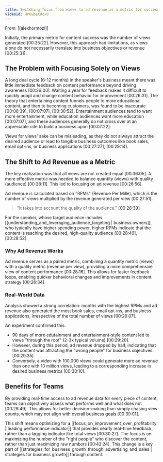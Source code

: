 ```yaml
---
title: Switching focus from views to ad revenue as a metric for success
videoId: HVOubeXUcx0
---
```


From: [[alexhormozi]] <br/> 

Initially, the primary metric for content success was the number of views generated <a class="yt-timestamp" data-t="00:25:22">[00:25:22]</a>. However, this approach had limitations, as views alone do not necessarily translate into business objectives or revenue <a class="yt-timestamp" data-t="00:25:31">[00:25:31]</a>.

## The Problem with Focusing Solely on Views

A long deal cycle (6-12 months) in the speaker's business meant there was little immediate feedback on content performance beyond driving awareness <a class="yt-timestamp" data-t="00:26:00">[00:26:00]</a>. Waiting a year for feedback makes it difficult to quickly adapt and change content behavior for improvement <a class="yt-timestamp" data-t="00:26:31">[00:26:31]</a>. The theory that entertaining content funnels people to more educational content, and then to becoming customers, was found to be inaccurate <a class="yt-timestamp" data-t="00:06:39">[00:06:39]</a>, <a class="yt-timestamp" data-t="00:07:07">[00:07:07]</a>, <a class="yt-timestamp" data-t="00:30:52">[00:30:52]</a>. Entertainment audiences tend to want more entertainment, while education audiences want more education <a class="yt-timestamp" data-t="00:07:07">[00:07:07]</a>, and these audiences generally do not cross over at an appreciable rate to build a business upon <a class="yt-timestamp" data-t="00:07:22">[00:07:22]</a>.

Views for views' sake can be misleading, as they do not always attract the desired audience or lead to tangible business outcomes like book sales, email opt-ins, or business applications <a class="yt-timestamp" data-t="00:27:27">[00:27:27]</a>, <a class="yt-timestamp" data-t="00:29:14">[00:29:14]</a>.

## The Shift to Ad Revenue as a Metric

The key realization was that all views are not created equal <a class="yt-timestamp" data-t="00:06:05">[00:06:05]</a>. A more effective metric was needed to balance quantity (views) with quality (audience) <a class="yt-timestamp" data-t="00:28:11">[00:28:11]</a>. This led to focusing on ad revenue <a class="yt-timestamp" data-t="00:26:56">[00:26:56]</a>.

Ad revenue is calculated based on "RPMs" (Revenue Per Mille), which is the number of views multiplied by the revenue generated per view <a class="yt-timestamp" data-t="00:27:51">[00:27:51]</a>.

> "It takes into account the quality of the audience." <a class="yt-timestamp" data-t="00:28:39">[00:28:39]</a>

For the speaker, whose target audience includes [[understanding_and_leveraging_audience_targeting | business owners]], who typically have higher spending power, higher RPMs indicate that the content is reaching the desired, high-quality audience <a class="yt-timestamp" data-t="00:28:40">[00:28:40]</a>, <a class="yt-timestamp" data-t="00:28:52">[00:28:52]</a>.

### Why Ad Revenue Works

Ad revenue serves as a paired metric, combining a quantity metric (views) with a quality metric (revenue per view), providing a more comprehensive view of content performance <a class="yt-timestamp" data-t="00:28:16">[00:28:16]</a>. This allows for faster feedback loops, enabling quicker behavioral changes and improvements in content strategy <a class="yt-timestamp" data-t="00:26:34">[00:26:34]</a>.

### Real-World Data

Analysis showed a strong correlation: months with the highest RPMs and ad revenue also generated the most book sales, email opt-ins, and business applications, irrespective of the total number of views <a class="yt-timestamp" data-t="00:29:07">[00:29:07]</a>.

An experiment confirmed this:
*   90 days of more edutainment and entertainment-style content led to views "through the roof" (2-3x typical volume) <a class="yt-timestamp" data-t="00:29:20">[00:29:20]</a>.
*   However, during this period, ad revenue dropped by half, indicating that the content was attracting the "wrong people" for business objectives <a class="yt-timestamp" data-t="00:29:35">[00:29:35]</a>.
*   Conversely, a video with 100,000 views could generate more ad revenue than one with 10 million views, leading to a corresponding increase in desired business metrics <a class="yt-timestamp" data-t="00:30:10">[00:30:10]</a>.

## Benefits for Teams

By providing real-time access to ad revenue data for every piece of content, teams can objectively assess what performs well and what does not <a class="yt-timestamp" data-t="00:29:49">[00:29:49]</a>. This allows for better decision-making than simply chasing view counts, which may not align with overall business goals <a class="yt-timestamp" data-t="00:30:01">[00:30:01]</a>.

This shift means optimizing for a [[focus_on_improvement_over_profitability | leading performance indicator]] that provides nearly real-time feedback, rather than a lagging indicator like total views <a class="yt-timestamp" data-t="00:30:27">[00:30:27]</a>. The focus is on maximizing the number of the "right people" who discover the content, rather than just maximizing raw numbers <a class="yt-timestamp" data-t="00:42:24">[00:42:24]</a>. This change is a key part of [[strategies_for_business_growth_through_advertising_and_sales | strategies for business growth]] through content.